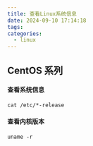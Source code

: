 ```yaml
---
title: 查看Linux系统信息
date: 2024-09-10 17:14:18
tags:
categories:
  - linux
---
```


## CentOS 系列

#### 查看系统信息

~~~shell
cat /etc/*-release
~~~

#### 查看内核版本

~~~
uname -r
~~~

